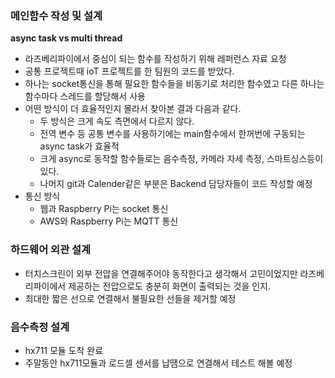 ### 메인함수 작성 및 설계
**async task vs multi thread**
* 라즈베리파이에서 중심이 되는 함수를 작성하기 위해 레퍼런스 자료 요청
* 공통 프로젝트때 ioT 프로젝트를 한 팀원의 코드를 받았다.
* 하나는 socket통신을 통해 필요한 함수들을 비동기로 처리한 함수였고 다른 하나는 함수마다 스레드를 할당해서 사용
* 어떤 방식이 더 효율적인지 몰라서 찾아본 결과 다음과 같다.
    * 두 방식은 크게 속도 측면에서 다르지 않다.
    * 전역 변수 등 공통 변수를 사용하기에는 main함수에서 한꺼번에 구동되는 async task가 효율적
    * 크게 async로 동작할 함수들로는 음수측정, 카메라 자세 측정, 스마트싱스등이 있다.
    * 나머지 git과 Calender같은 부분은 Backend 담당자들이 코드 작성할 예정
* 통신 방식
    * 웹과 Raspberry Pi는 socket 통신
    * AWS와 Raspberry Pi는 MQTT 통신

### 하드웨어 외관 설계
* 터치스크린이 외부 전압을 연결해주어야 동작한다고 생각해서 고민이었지만 라즈베리파이에서 제공하는 전압으로도 충분히 화면이 출력되는 것을 인지.
* 최대한 짧은 선으로 연결해서 불필요한 선들을 제거할 예정

### 음수측정 설계
* hx711 모듈 도착 완료
* 주말동안 hx711모듈과 로드셀 센서를 납땜으로 연결해서 테스트 해볼 예정